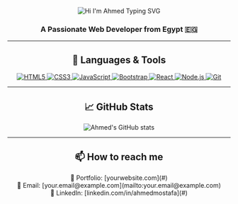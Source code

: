 <!-- مقدمة أنيميشن فخم -->
<p align="center">
  <img src="https://readme-typing-svg.demolab.com?font=Orbitron&weight=800&size=35&duration=3000&pause=500&color=0FF4C6&center=true&vCenter=true&width=600&height=60&lines=Hi%2C+I'm+Ahmed+%F0%9F%91%8B" alt="Hi I'm Ahmed Typing SVG" />
</p>

<!-- عنوان فرعي -->
<h3 align="center">A Passionate Web Developer from Egypt 🇪🇬</h3>

---

<!-- لغات البرمجة والأدوات -->
<h2 align="center">🚀 Languages & Tools</h2>

<p align="center">
  <a href="https://developer.mozilla.org/en-US/docs/Web/HTML" target="_blank">
    <img src="https://skillicons.dev/icons?i=html" alt="HTML5" />
  </a>
  <a href="https://developer.mozilla.org/en-US/docs/Web/CSS" target="_blank">
    <img src="https://skillicons.dev/icons?i=css" alt="CSS3" />
  </a>
  <a href="https://developer.mozilla.org/en-US/docs/Web/JavaScript" target="_blank">
    <img src="https://skillicons.dev/icons?i=js" alt="JavaScript" />
  </a>
  <a href="https://getbootstrap.com/" target="_blank">
    <img src="https://skillicons.dev/icons?i=bootstrap" alt="Bootstrap" />
  </a>
  <a href="https://reactjs.org/" target="_blank">
    <img src="https://skillicons.dev/icons?i=react" alt="React" />
  </a>
  <a href="https://nodejs.org/" target="_blank">
    <img src="https://skillicons.dev/icons?i=nodejs" alt="Node.js" />
  </a>
  <a href="https://git-scm.com/" target="_blank">
    <img src="https://skillicons.dev/icons?i=git" alt="Git" />
  </a>
</p>

---

<!-- إحصائيات GitHub -->
<h2 align="center">📈 GitHub Stats</h2>

<p align="center">
  <img src="https://github-readme-stats.vercel.app/api?username=ahmedmostafa&show_icons=true&theme=radical" alt="Ahmed's GitHub stats" />
</p>

---

<!-- معلومات التواصل -->
<h2 align="center">📫 How to reach me</h2>

<p align="center">
  💼 Portfolio: [yourwebsite.com](#) <br>
  📧 Email: [your.email@example.com](mailto:your.email@example.com) <br>
  💬 LinkedIn: [linkedin.com/in/ahmedmostafa](#)
</p>
